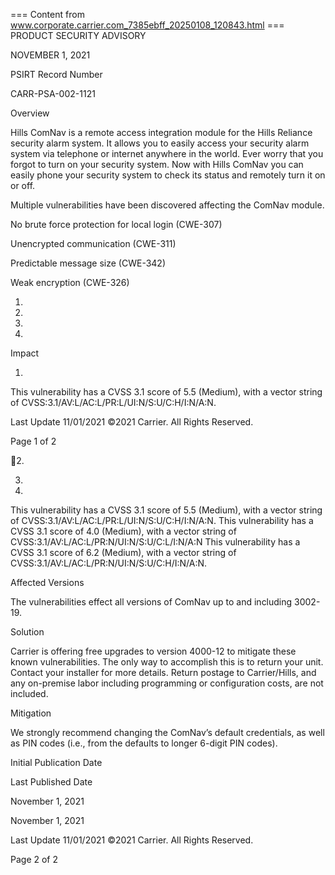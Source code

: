 === Content from www.corporate.carrier.com_7385ebff_20250108_120843.html ===
PRODUCT SECURITY
ADVISORY

NOVEMBER 1, 2021

PSIRT Record Number

CARR-PSA-002-1121

Overview

Hills ComNav is a remote access integration module for the Hills Reliance security alarm
system. It allows you to easily access your security alarm system via telephone or internet
anywhere in the world. Ever worry that you forgot to turn on your security system. Now
with  Hills  ComNav  you  can  easily  phone  your  security  system  to  check  its  status  and
remotely turn it on or off.

Multiple vulnerabilities have been discovered affecting the ComNav module.

No brute force protection for local login (CWE-307)

Unencrypted communication (CWE-311)

Predictable message size (CWE-342)

Weak encryption (CWE-326)

1.

2.

3.

4.

Impact

1.

This vulnerability has a CVSS 3.1 score of 5.5 (Medium), with a vector string
of CVSS:3.1/AV:L/AC:L/PR:L/UI:N/S:U/C:H/I:N/A:N.

Last Update 11/01/2021 ©2021 Carrier. All Rights Reserved.

Page 1 of 2

2.

3.

4.

This vulnerability has a CVSS 3.1 score of 5.5 (Medium), with a vector string
of CVSS:3.1/AV:L/AC:L/PR:L/UI:N/S:U/C:H/I:N/A:N.
This vulnerability has a CVSS 3.1 score of 4.0 (Medium), with a vector string
of CVSS:3.1/AV:L/AC:L/PR:N/UI:N/S:U/C:L/I:N/A:N
This vulnerability has a CVSS 3.1 score of 6.2 (Medium), with a vector string
of CVSS:3.1/AV:L/AC:L/PR:N/UI:N/S:U/C:H/I:N/A:N.

Affected Versions

The vulnerabilities effect all versions of ComNav up to and including 3002-19.

Solution

Carrier  is  offering  free  upgrades  to  version  4000-12  to  mitigate  these  known
vulnerabilities.  The  only  way  to  accomplish  this  is  to  return  your  unit.  Contact  your
installer  for  more  details.  Return  postage  to  Carrier/Hills,  and  any  on-premise  labor
including programming or configuration costs, are not included.

Mitigation

We  strongly  recommend  changing  the  ComNav’s  default  credentials,  as  well  as  PIN
codes (i.e., from the defaults to longer 6-digit PIN codes).

Initial Publication Date

Last Published Date

November 1, 2021

November 1, 2021

Last Update 11/01/2021 ©2021 Carrier. All Rights Reserved.

Page 2 of 2


